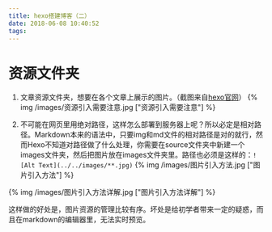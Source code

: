 ```yaml
---
title: hexo搭建博客（二）
date: 2018-06-08 10:40:52
tags:
---
```

# 资源文件夹

1. 文章资源文件夹，想要在各个文章上展示的图片。（截图来自[hexo官网](https://hexo.io/zh-cn/docs/asset-folders.html "hexo 资源文件夹")）
{% img /images/资源引入需要注意.jpg ["资源引入需要注意"] %}

2. 不可能在网页里用绝对路径，这样怎么部署到服务器上呢？所以必定是相对路径。Markdown本来的语法中，只要img和md文件的相对路径是对的就行，然而Hexo不知道对路径做了什么处理，你需要在source文件夹中新建一个images文件夹，然后把图片放在images文件夹里。路径也必须是这样的：```![Alt Text](../../images/**.jpg)```
{% img /images/图片引入方法.jpg ["图片引入方法"] %}

{% img /images/图片引入方法详解.jpg ["图片引入方法详解"] %}

这样做的好处是，图片资源的管理比较有序。坏处是给初学者带来一定的疑惑，而且在markdown的编辑器里，无法实时预览。




